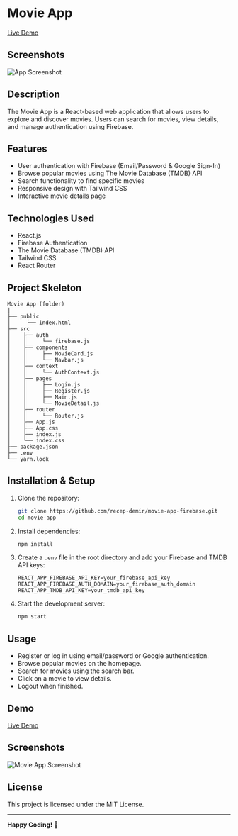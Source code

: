 # Movie App
[Live Demo](https://netlix-app-e77933.netlify.app/)
## Screenshots

![App Screenshot](./public/movie.gif)

## Description
The Movie App is a React-based web application that allows users to explore and discover movies. Users can search for movies, view details, and manage authentication using Firebase.

## Features
- User authentication with Firebase (Email/Password & Google Sign-In)
- Browse popular movies using The Movie Database (TMDB) API
- Search functionality to find specific movies
- Responsive design with Tailwind CSS
- Interactive movie details page

## Technologies Used
- React.js
- Firebase Authentication
- The Movie Database (TMDB) API
- Tailwind CSS
- React Router

## Project Skeleton

```
Movie App (folder)
|
├── public
│     └── index.html
├── src
│    ├── auth
│    │     └── firebase.js
│    ├── components
│    │     ├── MovieCard.js
│    │     └── Navbar.js
│    ├── context
│    │     └── AuthContext.js
│    ├── pages
│    │     ├── Login.js
│    │     ├── Register.js
│    │     ├── Main.js
│    │     └── MovieDetail.js
│    ├── router
│    │     └── Router.js
│    ├── App.js
│    ├── App.css
│    ├── index.js
│    └── index.css
├── package.json
├── .env
└── yarn.lock
```

## Installation & Setup

1. Clone the repository:
   ```bash
   git clone https://github.com/recep-demir/movie-app-firebase.git
   cd movie-app
   ```

2. Install dependencies:
   ```bash
   npm install
   ```

3. Create a `.env` file in the root directory and add your Firebase and TMDB API keys:
   ```env
   REACT_APP_FIREBASE_API_KEY=your_firebase_api_key
   REACT_APP_FIREBASE_AUTH_DOMAIN=your_firebase_auth_domain
   REACT_APP_TMDB_API_KEY=your_tmdb_api_key
   ```

4. Start the development server:
   ```bash
   npm start
   ```

## Usage
- Register or log in using email/password or Google authentication.
- Browse popular movies on the homepage.
- Search for movies using the search bar.
- Click on a movie to view details.
- Logout when finished.

## Demo
[Live Demo](https://your-live-demo-link.com)

## Screenshots
![Movie App Screenshot](screenshot.png)

## License
This project is licensed under the MIT License.

---

**Happy Coding! 🚀**

